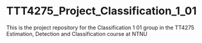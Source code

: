 # TTT4275_Project_Classification_1_01
This is the project repository for the Classification 1 01 group in the TT4275 Estimation, Detection and Classification course at NTNU

